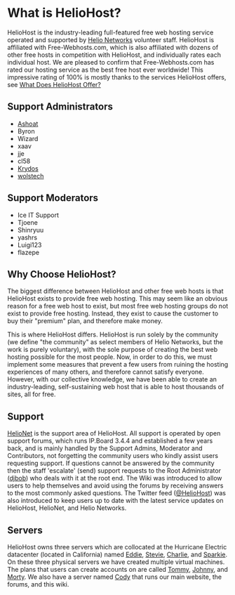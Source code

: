 # What is HelioHost?

HelioHost is the industry-leading full-featured free web hosting service operated and supported by [Helio Networks](helio-networks.md) volunteer staff. HelioHost is affiliated with Free-Webhosts.com, which is also affiliated with dozens of other free hosts in competition with HelioHost, and individually rates each individual host. We are pleased to confirm that Free-Webhosts.com has rated our hosting service as the best free host ever worldwide! This impressive rating of 100% is mostly thanks to the services HelioHost offers, see [What Does HelioHost Offer?](what-heliohost-offers.md)

## Support Administrators

* [Ashoat](../misc/staff/ashoat.md)
* Byron
* Wizard
* xaav
* jje
* cl58
* [Krydos](../misc/staff/krydos.md)
* [wolstech](../misc/staff/wolstech.md)

## Support Moderators

* Ice IT Support
* Tjoene
* Shinryuu
* yashrs
* Luigi123
* flazepe

## Why Choose HelioHost?

The biggest difference between HelioHost and other free web hosts is that HelioHost exists to provide free web hosting. This may seem like an obvious reason for a free web host to exist, but most free web hosting groups do not exist to provide free hosting. Instead, they exist to cause the customer to buy their "premium" plan, and therefore make money.

This is where HelioHost differs. HelioHost is run solely by the community \(we define "the community" as select members of Helio Networks, but the work is purely voluntary\), with the sole purpose of creating the best web hosting possible for the most people. Now, in order to do this, we must implement some measures that prevent a few users from ruining the hosting experiences of many others, and therefore cannot satisfy everyone. However, with our collective knowledge, we have been able to create an industry-leading, self-sustaining web host that is able to host thousands of sites, all for free.

## Support

[HelioNet](helionet.md) is the support area of HelioHost. All support is operated by open support forums, which runs IP.Board 3.4.4 and established a few years back, and is mainly handled by the Support Admins, Moderator and Contributors, not forgetting the community users who kindly assist users requesting support. If questions cannot be answered by the community then the staff 'escalate' \(send\) support requests to the Root Administrator \([djbob](../misc/staff/ashoat.md)\) who deals with it at the root end. The Wiki was introduced to allow users to help themselves and avoid using the forums by receiving answers to the most commonly asked questions. The Twitter feed \([@HelioHost](http://twitter.com/HelioHost)\) was also introduced to keep users up to date with the latest service updates on HelioHost, HelioNet, and Helio Networks.

## Servers

HelioHost owns three servers which are collocated at the Hurricane Electric datacenter \(located in California\) named [Eddie](../servers/physical/eddie.md), [Stevie](../servers/physical/stevie.md), [Charlie](../servers/physical/charlie.md), and [Sparkie](../servers/physical/sparkie.md). On these three physical servers we have created multiple virtual machines. The plans that users can create accounts on are called [Tommy](../servers/virtual/tommy.md), [Johnny](../servers/virtual/johnny.md), and [Morty](../servers/virtual/morty.md). We also have a server named [Cody](../servers/virtual/cody.md) that runs our main website, the forums, and this wiki.
